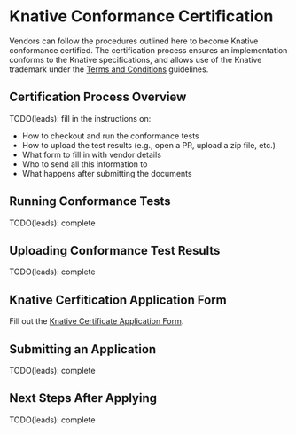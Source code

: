 # Knative Conformance Certification

Vendors can follow the procedures outlined here to become Knative conformance certified. The certification process ensures an implementation conforms to the Knative specifications, and allows use of the Knative trademark under the [Terms and Conditions](terms_and_conditions.md) guidelines.

## Certification Process Overview
TODO(leads): fill in the instructions on:
- How to checkout and run the conformance tests
- How to upload the test results (e.g., open a PR, upload a zip file, etc.)
- What form to fill in with vendor details
- Who to send all this information to
- What happens after submitting the documents

## Running Conformance Tests
TODO(leads): complete

## Uploading Conformance Test Results
TODO(leads): complete

## Knative Cerfitication Application Form
Fill out the [Knative Certificate Application Form](knative_certificate_application_form.md).

## Submitting an Application
TODO(leads): complete

## Next Steps After Applying
TODO(leads): complete

